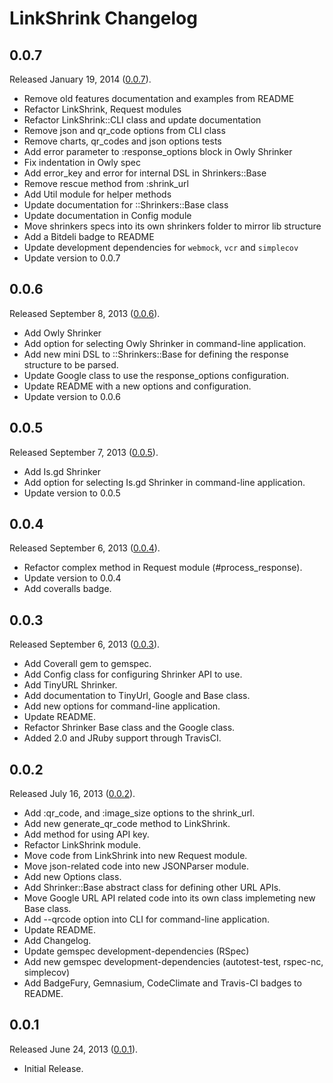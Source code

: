 # LinkShrink Changelog

## 0.0.7

Released January 19, 2014 ([0.0.7](https://github.com/jonahoffline/link_shrink/tree/v0.0.7)).

* Remove old features documentation and examples from README
* Refactor LinkShrink, Request modules
* Refactor LinkShrink::CLI class and update documentation
* Remove json and qr_code options from CLI class
* Remove charts, qr_codes and json options tests
* Add error parameter to :response_options block in Owly Shrinker
* Fix indentation in Owly spec
* Add error_key and error for internal DSL in Shrinkers::Base
* Remove rescue method from :shrink_url
* Add Util module for helper methods
* Update documentation for ::Shrinkers::Base class
* Update documentation in Config module
* Move shrinkers specs into its own shrinkers folder to mirror lib structure
* Add a Bitdeli badge to README
* Update development dependencies for `webmock`, `vcr` and `simplecov`
* Update version to 0.0.7

## 0.0.6

Released September 8, 2013 ([0.0.6](https://github.com/jonahoffline/link_shrink/tree/v0.0.6)).

* Add Owly Shrinker
* Add option for selecting Owly Shrinker in command-line application.
* Add new mini DSL to ::Shrinkers::Base for defining the response structure to be parsed.
* Update Google class to use the response_options configuration.
* Update README with a new options and configuration.
* Update version to 0.0.6

## 0.0.5

Released September 7, 2013 ([0.0.5](https://github.com/jonahoffline/link_shrink/tree/v0.0.5)).

* Add Is.gd Shrinker
* Add option for selecting Is.gd Shrinker in command-line application.
* Update version to 0.0.5

## 0.0.4

Released September 6, 2013 ([0.0.4](https://github.com/jonahoffline/link_shrink/tree/v0.0.4)).

* Refactor complex method in Request module (#process_response).
* Update version to 0.0.4
* Add coveralls badge.

## 0.0.3

Released September 6, 2013 ([0.0.3](https://github.com/jonahoffline/link_shrink/tree/v0.0.3)).

* Add Coverall gem to gemspec.
* Add Config class for configuring Shrinker API to use.
* Add TinyURL Shrinker.
* Add documentation to TinyUrl, Google and Base class.
* Add new options for command-line application.
* Update README.
* Refactor Shrinker Base class and the Google class.
* Added 2.0 and JRuby support through TravisCI.

## 0.0.2

Released July 16, 2013 ([0.0.2](https://github.com/jonahoffline/link_shrink/tree/v0.0.2)).

* Add :qr_code, and :image_size options to the shrink_url.
* Add new generate_qr_code method to LinkShrink.
* Add method for using API key.
* Refactor LinkShrink module.
* Move code from LinkShrink into new Request module.
* Move json-related code into new JSONParser module.
* Add new Options class.
* Add Shrinker::Base abstract class for defining other URL APIs.
* Move Google URL API related code into its own class implemeting new Base class.
* Add --qrcode option into CLI for command-line application.
* Update README.
* Add Changelog.
* Update gemspec development-dependencies (RSpec)
* Add new gemspec development-dependencies (autotest-test, rspec-nc, simplecov)
* Add BadgeFury, Gemnasium, CodeClimate and Travis-CI badges to README.

## 0.0.1

Released June 24, 2013 ([0.0.1](https://github.com/jonahoffline/link_shrink/tree/v0.0.1)).

* Initial Release.
